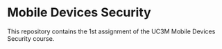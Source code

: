 # Mobile Devices Security

This repository contains the 1st assignment of the UC3M Mobile Devices Security course.
